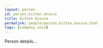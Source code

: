 ```yaml
---
layout: person
id: person.kitten.ensure
title: Kitten Ensure
permalink: people/person.kitten.ensure.html
tags: [company.once]
---
```


Person details...